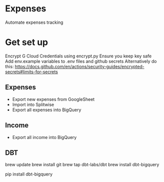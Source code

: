 # Expenses
Automate expenses tracking

# Get set up
Encrypt G Cloud Credentials using encrypt.py
Ensure you keep key safe
Add env.example variables to .env files and github secrets
Alternatively do this: https://docs.github.com/en/actions/security-guides/encrypted-secrets#limits-for-secrets

## Expenses
- Export new expenses from GoogleSheet
- Import into Splitwise
- Export all expenses into BigQuery

## Income
- Export all income into BigQuery



## DBT
brew update
brew install git
brew tap dbt-labs/dbt
brew install dbt-bigquery

pip install dbt-bigquery
